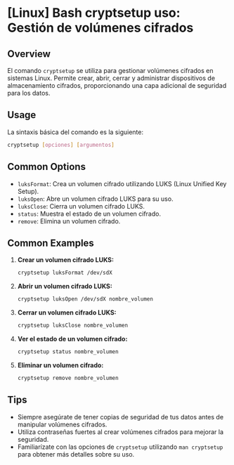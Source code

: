 # [Linux] Bash cryptsetup uso: Gestión de volúmenes cifrados

## Overview
El comando `cryptsetup` se utiliza para gestionar volúmenes cifrados en sistemas Linux. Permite crear, abrir, cerrar y administrar dispositivos de almacenamiento cifrados, proporcionando una capa adicional de seguridad para los datos.

## Usage
La sintaxis básica del comando es la siguiente:

```bash
cryptsetup [opciones] [argumentos]
```

## Common Options
- `luksFormat`: Crea un volumen cifrado utilizando LUKS (Linux Unified Key Setup).
- `luksOpen`: Abre un volumen cifrado LUKS para su uso.
- `luksClose`: Cierra un volumen cifrado LUKS.
- `status`: Muestra el estado de un volumen cifrado.
- `remove`: Elimina un volumen cifrado.

## Common Examples
1. **Crear un volumen cifrado LUKS:**
   ```bash
   cryptsetup luksFormat /dev/sdX
   ```

2. **Abrir un volumen cifrado LUKS:**
   ```bash
   cryptsetup luksOpen /dev/sdX nombre_volumen
   ```

3. **Cerrar un volumen cifrado LUKS:**
   ```bash
   cryptsetup luksClose nombre_volumen
   ```

4. **Ver el estado de un volumen cifrado:**
   ```bash
   cryptsetup status nombre_volumen
   ```

5. **Eliminar un volumen cifrado:**
   ```bash
   cryptsetup remove nombre_volumen
   ```

## Tips
- Siempre asegúrate de tener copias de seguridad de tus datos antes de manipular volúmenes cifrados.
- Utiliza contraseñas fuertes al crear volúmenes cifrados para mejorar la seguridad.
- Familiarízate con las opciones de `cryptsetup` utilizando `man cryptsetup` para obtener más detalles sobre su uso.